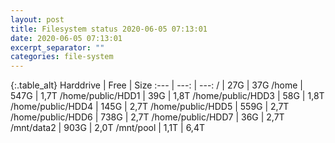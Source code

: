 ```yaml
---
layout: post
title: Filesystem status 2020-06-05 07:13:01
date: 2020-06-05 07:13:01
excerpt_separator: ""
categories: file-system
---
```

{:.table_alt}
Harddrive | Free | Size
:--- | ---: | ---:
/ | 27G | 37G
/home | 547G | 1,7T
/home/public/HDD1 | 39G | 1,8T
/home/public/HDD3 | 58G | 1,8T
/home/public/HDD4 | 145G | 2,7T
/home/public/HDD5 | 559G | 2,7T
/home/public/HDD6 | 738G | 2,7T
/home/public/HDD7 | 36G | 2,7T
/mnt/data2 | 903G | 2,0T
/mnt/pool | 1,1T | 6,4T
